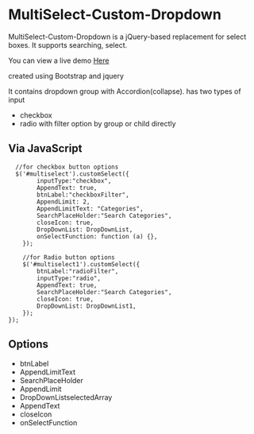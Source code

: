 # MultiSelect-Custom-Dropdown

MultiSelect-Custom-Dropdown is a jQuery-based replacement for select boxes. It supports searching, select.

You can view a live demo [Here](https://gokul-gfk.github.io/multiselect-custom-dropdown/)


created using Bootstrap and jquery


It contains dropdown group with Accordion(collapse).
has two types of input
  * checkbox
  * radio
with filter option by group or child directly

## Via JavaScript
```
  //for checkbox button options
  $('#multiselect').customSelect({
        inputType:"checkbox",
        AppendText: true,
        btnLabel:"checkboxFilter",
        AppendLimit: 2,
        AppendLimitText: "Categories",        
        SearchPlaceHolder:"Search Categories",
        closeIcon: true,
        DropDownList: DropDownList,
        onSelectFunction: function (a) {},
    });
    
    //for Radio button options
    $('#multiselect1').customSelect({
        btnLabel:"radioFilter",
        inputType:"radio",
        AppendText: true,
        SearchPlaceHolder:"Search Categories",
        closeIcon: true,
        DropDownList: DropDownList1,
    });
});
```

## Options
 - btnLabel 
 - AppendLimitText
 - SearchPlaceHolder 
 - AppendLimit 
 - DropDownListselectedArray 
 - AppendText 
 - closeIcon
 - onSelectFunction
